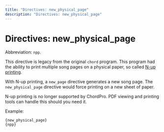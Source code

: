 ```yaml
---
title: "Directives: new_physical_page"
description: "Directives: new_physical_page"
---
```


# Directives: new_physical_page

Abbreviation: `npp`.

This directive is legacy from the original `chord` program. This program had the ability to print multiple song pages on a physical paper, so called [N-up printing](https://en.wikipedia.org/wiki/N-up).

With N-up printing, a `new_page` directive generates a new song page. The `new_physical_page` directive would force printing on a new sheet of paper.

N-up printing is no longer supported by ChordPro. PDF viewing and printing tools can handle this should you need it.

Example:

    {new_physical_page}
    {npp}

